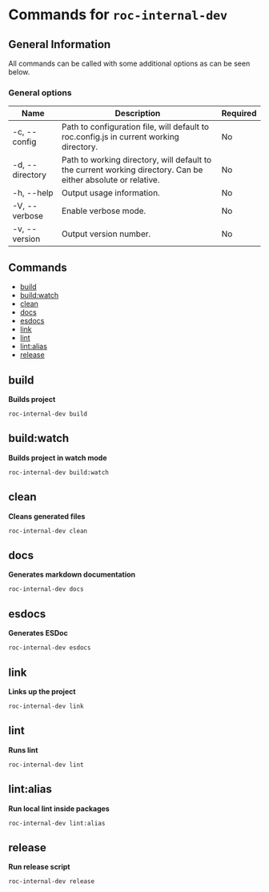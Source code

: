 # Commands for `roc-internal-dev`

## General Information
All commands can be called with some additional options as can be seen below.

### General options

| Name            | Description                                                                                                   | Required |
| --------------- | ------------------------------------------------------------------------------------------------------------- | -------- |
| -c, --config    | Path to configuration file, will default to roc.config.js in current working directory.                       | No       |
| -d, --directory | Path to working directory, will default to the current working directory. Can be either absolute or relative. | No       |
| -h, --help      | Output usage information.                                                                                     | No       |
| -V, --verbose   | Enable verbose mode.                                                                                          | No       |
| -v, --version   | Output version number.                                                                                        | No       |

## Commands
* [build](#build)
* [build:watch](#build:watch)
* [clean](#clean)
* [docs](#docs)
* [esdocs](#esdocs)
* [link](#link)
* [lint](#lint)
* [lint:alias](#lint:alias)
* [release](#release)

## build
__Builds project__

```
roc-internal-dev build
```

## build:watch
__Builds project in watch mode__

```
roc-internal-dev build:watch
```

## clean
__Cleans generated files__

```
roc-internal-dev clean
```

## docs
__Generates markdown documentation__

```
roc-internal-dev docs
```

## esdocs
__Generates ESDoc__

```
roc-internal-dev esdocs
```

## link
__Links up the project__

```
roc-internal-dev link
```

## lint
__Runs lint__

```
roc-internal-dev lint
```

## lint:alias
__Run local lint inside packages__

```
roc-internal-dev lint:alias
```

## release
__Run release script__

```
roc-internal-dev release
```

